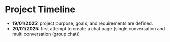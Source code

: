 # Project Timeline
* __19/01/2025:__ project purpose, goals, and requirements are defined. <br>
* __20/01/2025:__ first attempt to create a chat page (single conversation and multi conversation (group chat))
